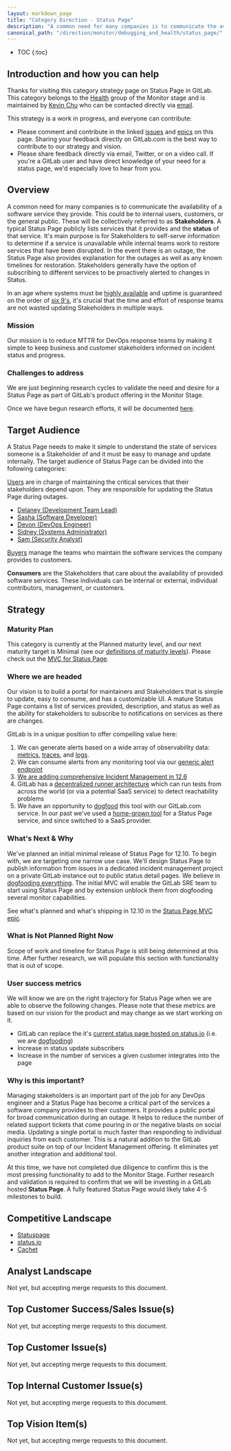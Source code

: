 ```yaml
---
layout: markdown_page
title: "Category Direction - Status Page"
description: "A common need for many companies is to communicate the availability of a software service they provide. Learn more here!"
canonical_path: "/direction/monitor/debugging_and_health/status_page/"
---
```


- TOC
{:toc}

## Introduction and how you can help
Thanks for visiting this category strategy page on Status Page in GitLab. This category belongs to the [Health](/handbook/product/categories/#health-group) group of the Monitor stage and is maintained by [Kevin Chu](https://gitlab.com/kbychu) who can be contacted directly via [email](mailto:kchu@gitlab.com).

This strategy is a work in progress, and everyone can contribute:

 - Please comment and contribute in the linked [issues](https://gitlab.com/groups/gitlab-org/-/issues?scope=all&utf8=%E2%9C%93&state=opened&label_name[]=Category%3AStatus%20Page) and [epics](https://gitlab.com/groups/gitlab-org/-/epics?scope=all&utf8=%E2%9C%93&state=opened&label_name[]=Category%3AStatus%20Page) on this page. Sharing your feedback directly on GitLab.com is the best way to contribute to our strategy and vision.
 - Please share feedback directly via email, Twitter, or on a video call. If you're a GitLab user and have direct knowledge of your need for a status page, we'd especially love to hear from you.

## Overview
A common need for many companies is to communicate the availability of a software service they provide. This could be to internal users, customers, or the general public. These will be collectively referred to as **Stakeholders**. A typical Status Page publicly lists services that it provides and the **status** of that service. It's main purpose is for Stakeholders to self-serve information to determine if a service is unavailable while internal teams work to restore services that have been disrupted. In the event there is an outage, the Status Page also provides explanation for the outages as well as any known timelines for restoration. Stakeholders generally have the option of subscribing to different services to be proactively alerted to changes in Status.

In an age where systems must be [highly available](https://en.wikipedia.org/wiki/High_availability) and uptime is guaranteed on the order of [six 9's](https://en.wikipedia.org/wiki/High_availability#%22Nines%22), it's crucial that the time and effort of response teams are not wasted updating Stakeholders in multiple ways.

### Mission
Our mission is to reduce MTTR for DevOps response teams by making it simple to keep business and customer stakeholders informed on incident status and progress.

### Challenges to address
We are just beginning research cycles to validate the need and desire for a Status Page as part of GitLab's product offering in the Monitor Stage.

Once we have begun research efforts, it will be documented [here](https://gitlab.com/gitlab-org/gitlab/issues/35430).

## Target Audience
A Status Page needs to make it simple to understand the state of services someone is a Stakeholder of and it must be easy to manage and update internally. The target audience of Status Page can be divided into the following categories:

[Users](https://about.gitlab.com/handbook/product/personas/#user-personas) are in charge of maintaining the critical services that their stakeholders depend upon. They are responsible for updating the Status Page during outages.
* [Delaney (Development Team Lead)](https://about.gitlab.com/handbook/product/personas/#delaney-development-team-lead)
* [Sasha (Software Developer)](https://about.gitlab.com/handbook/product/personas/#sasha-software-developer)
* [Devon (DevOps Engineer)](https://about.gitlab.com/handbook/product/personas/#devon-devops-engineer)
* [Sidney (Systems Administrator)](https://about.gitlab.com/handbook/product/personas/#sidney-systems-administrator)
* [Sam (Security Analyst)](https://about.gitlab.com/handbook/product/personas/#sam-security-analyst)


[Buyers](https://about.gitlab.com/handbook/product/personas/#buyer-personas) manage the teams who maintain the software services the company provides to customers.

**Consumers** are the Stakeholders that care about the availability of provided software services. These individuals can be internal or external, individual contributors, management, or customers.

## Strategy
### Maturity Plan
This category is currently at the Planned maturity level, and our next maturity target is Minimal (see our [definitions of maturity levels](https://about.gitlab.com/direction/maturity/)). Please check out the [MVC for Status Page](https://gitlab.com/gitlab-org/gitlab/issues/6134).

### Where we are headed
Our vision is to build a portal for maintainers and Stakeholders that is simple to update, easy to consume, and has a customizable UI. A mature Status Page contains a list of services provided, description, and status as well as the ability for stakeholders to subscribe to notifications on services as there are changes.

GitLab is in a unique position to offer compelling value here:
1. We can generate alerts based on a wide array of observability data: [metrics](https://docs.gitlab.com/ee/administration/monitoring/prometheus/gitlab_metrics.html#gitlab-prometheus-metrics), [traces](https://docs.gitlab.com/ee/operations/tracing.html), and [logs](https://docs.gitlab.com/ee/user/project/clusters/kubernetes_pod_logs.html).
1. We can consume alerts from any monitoring tool via our [generic alert endpoint](https://docs.gitlab.com/ee/operations/incident_management/integrations.html#generic-alerts-integration)
1. [We are adding comprehensive Incident Management in 12.6](https://gitlab.com/groups/gitlab-org/-/epics/349)
1. GitLab has a [decentralized runner architecture](https://docs.gitlab.com/ee/ci/runners/#configuring-gitlab-runners) which can run tests from across the world (or via a potential SaaS service) to detect reachability problems
1. We have an opportunity to [dogfood](/handbook/values/#dogfooding) this tool with our GitLab.com service. In our past we've used a [home-grown tool](https://gitlab.com/gitlab-org/status-gitlab-com) for a Status Page service, and since switched to a SaaS provider.

### What's Next & Why

We've planned an initial minimal release of Status Page for 12.10. To begin with, we are targeting one narrow use case. We'll design Status Page to publish information from issues in a dedicated incident management project on a private GitLab instance out to public status detail pages. We believe in [dogfooding everything](https://about.gitlab.com/handbook/product/product-processes/#dogfood-everything). The initial MVC will enable the GitLab SRE team to start using Status Page and by extension unblock them from dogfooding several monitor capabilities.

See what's planned and what's shipping in 12.10 in the [Status Page MVC epic](
https://gitlab.com/groups/gitlab-org/-/epics/2479).

### What is Not Planned Right Now
Scope of work and timeline for Status Page is still being determined at this time. After further research, we will populate this section with functionality that is out of scope.

### User success metrics
We will know we are on the right trajectory for Status Page when we are able to observe the following changes. Please note that these metrics are based on our vision for the product and may change as we start working on it.

* GitLab can replace the it's [current status page hosted on status.io](https://status.gitlab.com/) (i.e. we are [dogfooding](https://about.gitlab.com/handbook/values/#dogfooding))
* Increase in status update subscribers
* Increase in the number of services a given customer integrates into the page

### Why is this important?
Managing stakeholders is an important part of the job for any DevOps engineer and a Status Page has become a critical part of the services a software company provides to their customers. It provides a public portal for broad communication during an outage. It helps to reduce the number of related support tickets that come pouring in or the negative blasts on social media. Updating a single portal is much faster than responding to individual inquiries from each customer. This is a natural addition to the GitLab product suite on top of our Incident Management offering. It eliminates yet another integration and additional tool.

At this time, we have not completed due diligence to confirm this is the most pressing functionality to add to the Monitor Stage. Further research and validation is required to confirm that we will be investing in a GitLab hosted **Status Page**. A fully featured Status Page would likely take 4-5 milestones to build.

## Competitive Landscape
* [Statuspage](https://www.statuspage.io)
* [status.io](https://status.io)
* [Cachet](https://cachethq.io)

## Analyst Landscape
Not yet, but accepting merge requests to this document.

## Top Customer Success/Sales Issue(s)
Not yet, but accepting merge requests to this document.

## Top Customer Issue(s)
Not yet, but accepting merge requests to this document.

## Top Internal Customer Issue(s)
Not yet, but accepting merge requests to this document.

## Top Vision Item(s)
Not yet, but accepting merge requests to this document.

